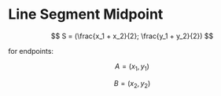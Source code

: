 # Line Segment Midpoint

$$
S = (\frac{x_1 + x_2}{2}; \frac{y_1 + y_2}{2})
$$

for endpoints:

$$
A = (x_1, y_1)
$$

$$
B = (x_2, y_2)
$$


